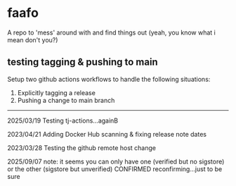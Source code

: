 # faafo
A repo to 'mess' around with and find things out (yeah, you know what i mean don't you?)

## testing tagging & pushing to main
Setup two github actions workflows to handle the following situations:

1. Explicitly tagging a release
2. Pushing a change to main branch

***
2025/03/19
Testing tj-actions...againB

2023/04/21
Adding Docker Hub scanning & fixing release note dates

2023/03/28
Testing the github remote host change

2025/09/07
note: it seems you can only have one (verified but no sigstore) or the other (sigstore but unverified)
CONFIRMED
reconfirming...just to be sure
